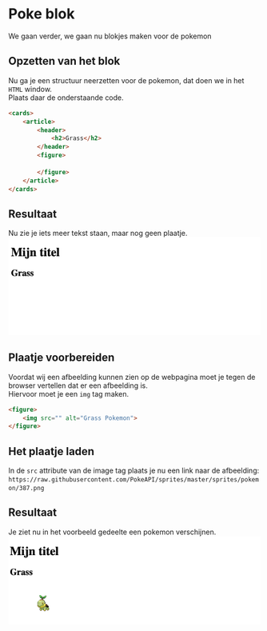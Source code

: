# Poke blok
We gaan verder, we gaan nu blokjes maken voor de pokemon


## Opzetten van het blok
Nu ga je een structuur neerzetten voor de pokemon, dat doen we in het `HTML` window.  
Plaats daar de onderstaande code.
```html
<cards>
    <article>
        <header>
            <h2>Grass</h2>
        </header>
        <figure>
            
        </figure>
    </article>
</cards>
```

## Resultaat
Nu zie je iets meer tekst staan, maar nog geen plaatje.
![result2_1](../instructies/img/result2_1.png)

## Plaatje voorbereiden
Voordat wij een afbeelding kunnen zien op de webpagina moet je tegen de browser vertellen dat er een afbeelding is.  
Hiervoor moet je een ```img``` tag maken.
```html
<figure>
    <img src="" alt="Grass Pokemon">
</figure>
```

## Het plaatje laden
In de `src` attribute van de image tag plaats je nu een link naar de afbeelding:
`https://raw.githubusercontent.com/PokeAPI/sprites/master/sprites/pokemon/387.png`

## Resultaat
Je ziet nu in het voorbeeld gedeelte een pokemon verschijnen.  
![result2_2.png](../instructies/img/result2_2.png)

